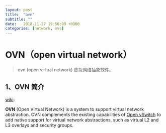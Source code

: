 ```yaml
---
layout: post
title:  "ovn"
subtitle: ""
date:   2018-11-27 19:56:09 +0800
categories: [network, ovs]
---
```


# OVN（open virtual network）

> ovn (open virtual network) 虚拟网络抽象软件。

## 1、OVN 简介

[wiki](https://en.wikipedia.org/wiki/OVN):

**OVN** (Open Virtual Network) is a system to support virtual network abstraction. OVN complements the existing capabilities of [Open vSwitch](https://en.wikipedia.org/wiki/Open_vSwitch) to add native support for virtual network abstractions, such as virtual L2 and L3 overlays and security groups.


